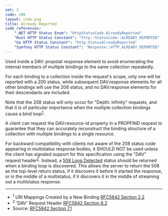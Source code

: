 ```yaml
---
set: 2
code: 208
layout: code.pug
title: Already Reported
code_references:
    ".NET HTTP Status Enum": "HttpStatusCode.AlreadyReported"
    "Rust HTTP Status Constant": "http::StatusCode::ALREADY_REPORTED"
    "Go HTTP Status Constant": "http.StatusAlreadyReported"
    "Symfony HTTP Status Constant": "Response::HTTP_ALREADY_REPORTED"
---
```


Used inside a DAV: propstat response element to avoid enumerating the internal members of multiple bindings to the same collection repeatedly.

For each binding to a collection inside the request's scope, only one will be reported with a 200 status, while subsequent DAV:response elements for all other bindings will use the 208 status, and no DAV:response elements for their descendants are included.

Note that the 208 status will only occur for "Depth: infinity" requests, and that it is of particular importance when the multiple collection bindings cause a bind loop<sup>[1](#ref-1)</sup>.

A client can request the DAV:resource-id property in a PROPFIND request to guarantee that they can accurately reconstruct the binding structure of a collection with multiple bindings to a single resource.

For backward compatibility with clients not aware of the 208 status code appearing in multistatus response bodies, it SHOULD NOT be used unless the client has signaled support for this specification using the "DAV" request header<sup>[2](#ref-2)</sup>. Instead, a [508 Loop Detected](/508) status should be returned when a binding loop is discovered. This allows the server to return the 508 as the top-level return status, if it discovers it before it started the response, or in the middle of a multistatus, if it discovers it in the middle of streaming out a multistatus response.

---

* <span id="ref-1"><sup>1</sup> URI Mappings Created by a New Binding [RFC5842 Section 2.2][2]</span>
* <span id="ref-2"><sup>2</sup> 'DAV' Request Header [RFC5842 Section 8.2][3]</span>
* Source: [RFC5842 Section 7.1][1]

[1]: <https://tools.ietf.org/html/rfc5842#section-7.1>
[2]: <https://tools.ietf.org/html/rfc5842#section-2.2>
[3]: <https://tools.ietf.org/html/rfc5842#section-8.2>
